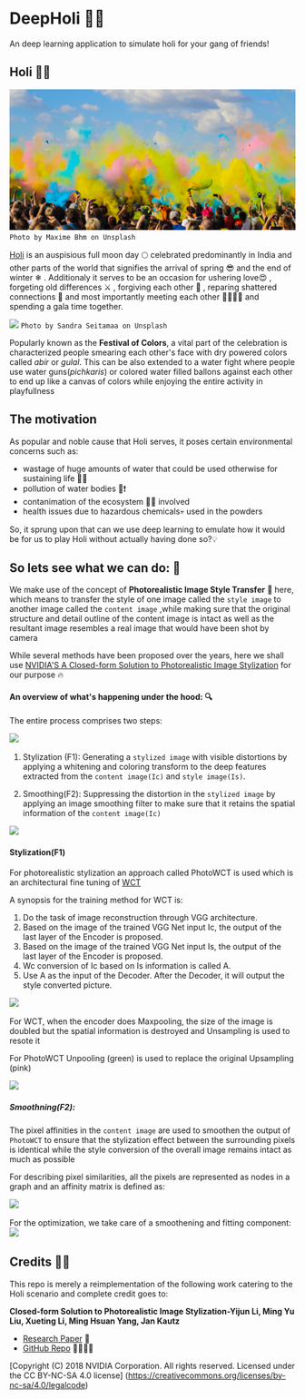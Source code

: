 # DeepHoli 🎨💦
An deep learning application to simulate holi for your gang of friends!

## **Holi** 🎊💃

![](https://github.com/smaranjitghose/DeepHoli/blob/master/images/holi_1.jpg)
```Photo by Maxime Bhm on Unsplash```


[Holi](https://en.wikipedia.org/wiki/Holi) is an auspisious full moon day 🌕 celebrated predominantly in India and other parts of the world that signifies the arrival of spring 😎 and the end of winter ❄ . Additionaly it serves to be an occasion for ushering love😍 , forgeting old differences ⚔ , forgiving each other 🙏 , reparing shattered connections 🔨 and most importantly meeting each other 🙋‍♀️🙋‍♂️ and spending a gala time together.

![](https://github.com/smaranjitghose/DeepHoli/blob/master/images/holi_2.jpg)
```Photo by Sandra Seitamaa on Unsplash```


Popularly known as the __Festival of Colors__, a vital part of the celebration is characterized people smearing each other's face with dry powered colors called _abir_ or _gulal_. This can be also extended to a water fight where people use water guns(_pichkaris_) or colored water filled ballons against each other to end up like a canvas of colors while enjoying the entire activity in playfullness

## The motivation 

As popular and noble cause that Holi serves, it poses certain environmental concerns such as:
- wastage of huge amounts of water that could be used otherwise for sustaining life 🚫😒
- pollution of water bodies 🌊❗
- contanimation of the ecosystem 🦌🌼 involved 
- health issues due to hazardous chemicals💀 used in the powders 

So, it sprung upon that can we use deep learning to emulate how it would be for us to play Holi without actually having done so?💡

## So lets see what we can do: 🧠

We make use of the concept of **Photorealistic Image Style Transfer** 📸 here, which means to transfer the style of one image called the ```style image``` to another image called the  ```content image``` ,while making sure that the original structure and detail outline of the content image is intact as well as the resultant image resembles a real image that would have been shot by camera

While several methods have been proposed over the years, here we shall use [NVIDIA'S A Closed-form Solution to Photorealistic Image Stylization](https://research.nvidia.com/publication/2018-09_A-Closed-form-Solution) for our purpose 🔥

#### An overview of what's happening under the hood: 🔍

The entire process comprises two steps:


![](https://miro.medium.com/max/691/0*FdRWiIH6w9OistOF.png)

1. Stylization (F1): Generating a ``stylized image`` with visible distortions by applying a whitening and coloring transform to the deep features extracted from the ```content image(Ic)``` and  ```style image(Is)```.


2. Smoothing(F2): Suppressing the distortion in the ```stylized image``` by applying an image smoothing filter to make sure that it retains the spatial information of the ```content image(Ic)```

![](https://miro.medium.com/max/1117/0*fC8M7XY3gFifIpYi.png)


#### **Stylization(F1)**

For photorealistic stylization an approach called PhotoWCT is used which is an architectural fine tuning of [WCT](https://arxiv.org/abs/1705.08086)

A synopsis for the training method for WCT is:

1. Do the task of image reconstruction through VGG architecture.
2. Based on the image of the trained VGG Net input Ic, the output of the last layer of the Encoder is proposed.
3. Based on the image of the trained VGG Net input Is, the output of the last layer of the Encoder is proposed.
4. Wc conversion of Ic based on Is information is called A.
5. Use A as the input of the Decoder. After the Decoder, it will output the style converted picture.

![](https://miro.medium.com/max/1312/0*8dkFm5QPDd538iEm.png)

For WCT, when the encoder does Maxpooling, the size of the image is doubled but the spatial information is destroyed and Unsampling is used to resote it

For PhotoWCT Unpooling (green) is used to replace the original Upsampling (pink)

![](https://github.com/smaranjitghose/DeepHoli/blob/master/images/stylization_1.png)

##### **Smoothning(F2)**:

The pixel affinities in the ``content image`` are used to smoothen the output of ```PhotoWCT```  to ensure that the stylization effect between the surrounding pixels is identical while the style conversion of the overall image remains intact as much as possible

For describing pixel similarities, all the pixels are represented as nodes in a graph and an affinity matrix is defined as:

![](https://miro.medium.com/max/1145/0*_gC1BA_c4kt-OIGY.png)

For the optimization, we take care of a smoothening and fitting component:
![](https://github.com/smaranjitghose/DeepHoli/blob/master/images/smoothning_1.png)



## Credits 👏👏

This repo is merely a reimplementation of the following work catering to the Holi scenario and complete credit goes to:

**Closed-form Solution to Photorealistic Image Stylization-Yijun Li, Ming Yu Liu, Xueting Li, Ming Hsuan Yang, Jan Kautz** 

- [Research Paper](https://eccv2018.org/openaccess/content_ECCV_2018/papers/Yijun_Li_A_Closed-form_Solution_ECCV_2018_paper.pdf) 📃
- [GitHub Repo](https://github.com/NVIDIA/FastPhotoStyle) 👨‍💻👩‍💻

[Copyright (C) 2018 NVIDIA Corporation. All rights reserved. Licensed under the CC BY-NC-SA 4.0 license] (https://creativecommons.org/licenses/by-nc-sa/4.0/legalcode)
